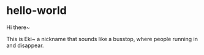 # hello-world

Hi there~

This is Eki~ a nickname that sounds like a busstop, where people running in and disappear.
